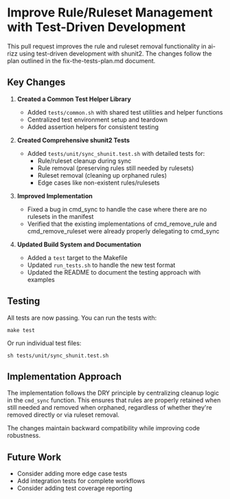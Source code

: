 # Improve Rule/Ruleset Management with Test-Driven Development

This pull request improves the rule and ruleset removal functionality in ai-rizz using test-driven development with shunit2. The changes follow the plan outlined in the fix-the-tests-plan.md document.

## Key Changes

1. **Created a Common Test Helper Library**
   - Added `tests/common.sh` with shared test utilities and helper functions
   - Centralized test environment setup and teardown
   - Added assertion helpers for consistent testing

2. **Created Comprehensive shunit2 Tests**
   - Added `tests/unit/sync_shunit.test.sh` with detailed tests for:
     - Rule/ruleset cleanup during sync
     - Rule removal (preserving rules still needed by rulesets)
     - Ruleset removal (cleaning up orphaned rules)
     - Edge cases like non-existent rules/rulesets

3. **Improved Implementation**
   - Fixed a bug in cmd_sync to handle the case where there are no rulesets in the manifest
   - Verified that the existing implementations of cmd_remove_rule and cmd_remove_ruleset were already properly delegating to cmd_sync

4. **Updated Build System and Documentation**
   - Added a `test` target to the Makefile
   - Updated `run_tests.sh` to handle the new test format
   - Updated the README to document the testing approach with examples

## Testing

All tests are now passing. You can run the tests with:

```
make test
```

Or run individual test files:

```
sh tests/unit/sync_shunit.test.sh
```

## Implementation Approach

The implementation follows the DRY principle by centralizing cleanup logic in the `cmd_sync` function. This ensures that rules are properly retained when still needed and removed when orphaned, regardless of whether they're removed directly or via ruleset removal.

The changes maintain backward compatibility while improving code robustness.

## Future Work

- Consider adding more edge case tests
- Add integration tests for complete workflows
- Consider adding test coverage reporting 